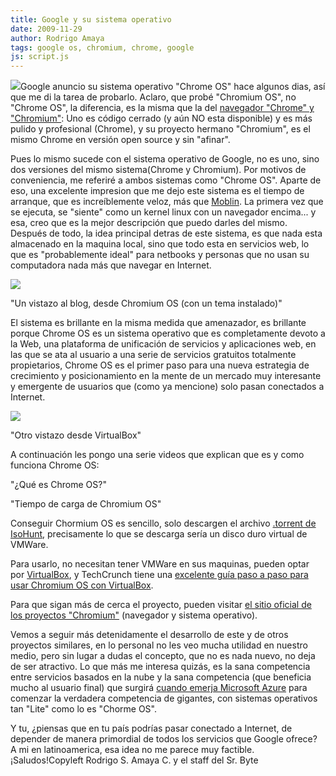 ```yaml
---
title: Google y su sistema operativo
date: 2009-11-29
author: Rodrigo Amaya
tags: google os, chromium, chrome, google
js: script.js
---
```


[![](http://3.bp.blogspot.com/_ayvorITawE4/SxMktcOgsCI/AAAAAAAACPg/7_lz4Nm2Zqs/s200/chrome.jpg)](http://3.bp.blogspot.com/_ayvorITawE4/SxMktcOgsCI/AAAAAAAACPg/7_lz4Nm2Zqs/s1600/chrome.jpg)Google anuncio su sistema operativo "Chrome OS" hace algunos dias, así que me
      di la tarea de probarlo. Aclaro, que probé "Chromium OS", no "Chrome OS", la diferencia, es la
      misma que la del [navegador "Chrome" y "Chromium"](http://www.srbyte.com/2008/09/un-vistazo-al-cdigo-de-google-chrome.html): Uno es código cerrado (y aún NO esta disponible) y es más
      pulido y profesional (Chrome), y su proyecto hermano "Chromium", es el mismo Chrome en versión
      open source y sin "afinar".

Pues lo mismo sucede con el sistema
      operativo de Google, no es uno, sino dos versiones del mismo sistema(Chrome y Chromium). Por
      motivos de conveniencia, me referiré a ambos sistemas como "Chrome OS". Aparte de eso, una
      excelente impresion que me dejo este sistema es el tiempo de arranque, que es increíblemente
      veloz, más que [Moblin](http://www.srbyte.com/2009/05/moblin-20-beta.html). La primera vez
      que se ejecuta, se "siente" como un kernel linux con un navegador encima... y esa, creo que es
      la mejor descripción que puedo darles del mismo. Después de todo, la idea principal detras de
      este sistema, es que nada esta almacenado en la maquina local, sino que todo esta en
      servicios web, lo que es "probablemente ideal" para netbooks y personas que no usan su
      computadora nada más que navegar en Internet.

[![](http://4.bp.blogspot.com/_ayvorITawE4/SxMkWJHqKCI/AAAAAAAACPQ/dv6G-Ymi0pA/s320/ChromeOSByte.png)](http://4.bp.blogspot.com/_ayvorITawE4/SxMkWJHqKCI/AAAAAAAACPQ/dv6G-Ymi0pA/s1600/ChromeOSByte.png)

"Un vistazo al blog, desde Chromium OS (con un tema
      instalado)"

El sistema es brillante
      en la misma medida que amenazador, es brillante porque Chrome OS es un sistema
      operativo que es completamente devoto a la Web, una plataforma de unificación de servicios y
      aplicaciones web, en las que se ata al usuario a una serie de servicios gratuitos totalmente
      propietarios, Chrome OS es el primer paso para una nueva estrategia de crecimiento y
      posicionamiento en la mente de un mercado muy interesante y emergente de usuarios que (como ya
      mencione) solo pasan conectados a Internet.

[![](http://3.bp.blogspot.com/_ayvorITawE4/SxMkXr2jnbI/AAAAAAAACPY/dMRoQl_zJYs/s320/ChomeOSByte2.png)](http://3.bp.blogspot.com/_ayvorITawE4/SxMkXr2jnbI/AAAAAAAACPY/dMRoQl_zJYs/s1600/ChomeOSByte2.png)

"Otro vistazo desde
      VirtualBox"

A continuación les pongo
      una serie videos que explican que es y como funciona Chrome OS:

"¿Qué es
      Chrome OS?"

"Tiempo de
      carga de Chromium OS"

Conseguir Chormium OS es sencillo, solo descargen el archivo [.torrent de IsoHunt](http://isohunt.com/torrent_details/142247665/Google+Chrome+OS?tab=summary), precisamente lo que se descarga sería un disco duro virtual de
      VMWare.

Para usarlo, no necesitan tener VMWare en sus maquinas, pueden
      optar por [VirtualBox](http://www.virtualbox.org/), y TechCrunch tiene
      una [excelente guía paso a paso para usar Chromium OS con VirtualBox](http://www.techcrunch.com/2009/11/19/guide-install-google-chrome-os/).

Para que
      sigan más de cerca el proyecto, pueden visitar [el sitio oficial de los proyectos "Chromium"](http://www.chromium.org/chromium-projects) (navegador y sistema operativo).

Vemos a seguir
      más detenidamente el desarrollo de este y de otros  proyectos similares, en lo
      personal no les veo mucha utilidad en nuestro medio, pero sin lugar a dudas el concepto, que
      no es nada nuevo, no deja de ser atractivo. Lo que más me interesa quizás, es la sana
      competencia entre servicios basados en la nube y la sana competencia (que beneficia mucho al
      usuario final) que surgirá [cuando emerja Microsoft Azure](http://www.microsoft.com/windowsazure/products/#) para comenzar la verdadera competencia de gigantes, con sistemas operativos
      tan "Lite" como lo es "Chorme OS".

Y tu, ¿piensas que en tu país
      podrías pasar conectado a Internet, de depender de manera primordial de todos los servicios
      que Google ofrece?
A mi en latinoamerica, esa idea no me parece muy factible.
      ¡Saludos!Copyleft Rodrigo S. Amaya C. y el staff del
      Sr. Byte
